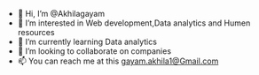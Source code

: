 - 👋 Hi, I’m @Akhilagayam
- 👀 I’m interested in Web development,Data analytics and Humen resources 
- 🌱 I’m currently learning Data analytics 
- 💞️ I’m looking to collaborate on companies 
- 📫 You can reach me at this gayam.akhila1@Gmail.com

<!---
Akhilagayam/Akhilagayam is a ✨ special ✨ repository because its `README.md` (this file) appears on your GitHub profile.
You can click the Preview link to take a look at your changes.
--->
